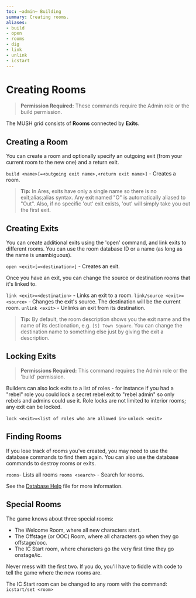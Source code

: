 ```yaml
---
toc: ~admin~ Building
summary: Creating rooms.
aliases:
- build
- open
- rooms
- dig
- link
- unlink
- icstart
---
```

# Creating Rooms

> **Permission Required:** These commands require the Admin role or the build permission.

The MUSH grid consists of **Rooms** connected by **Exits**.  

## Creating a Room

You can create a room and optionally specify an outgoing exit (from your current room to the new one) and a return exit.

`build <name>[=<outgoing exit name>,<return exit name>]` - Creates a room.

> **Tip:** In Ares, exits have only a single name so there is no exit;alias;alias syntax.  Any exit named "O" is automatically aliased to "Out".  Also, if no specific 'out' exit exists, 'out' will simply take you out the first exit.

## Creating Exits

You can create additional exits using the 'open' command, and link exits to different rooms.  You can use the room database ID or a name (as long as the name is unambiguous).

`open <exit>[=<destination>]` - Creates an exit.

Once you have an exit, you can change the source or destination rooms that it's linked to.  

`link <exit>=<destination>` - Links an exit to a room.
`link/source <exit>=<source>` - Changes the exit's source.  The destination will be the current room.
`unlink <exit>` - Unlinks an exit from its destination.

> **Tip:** By default, the room description shows you the exit name and the name of its destionation, e.g. `[S] Town Square`.  You can change the destination name to something else just by giving the exit a description.

## Locking Exits

> **Permissions Required:** This command requires the Admin role or the 'build' permission.

Builders can also lock exits to a list of roles - for instance if you had a "rebel" role you could lock a secret rebel exit to "rebel admin" so only rebels and admins could use it.  Role locks are not limited to interior rooms; any exit can be locked.

`lock <exit>=<list of roles who are allowed in>`
`unlock <exit>`

## Finding Rooms

If you lose track of rooms you've created, you may need to use the database commands to find them again.  You can also use the database commands to destroy rooms or exits.  

`rooms`- Lists all rooms
`rooms <search>` - Search for rooms.

See the [Database Help](/help/database) file for more information.

## Special Rooms

The game knows about three special rooms:  

* The Welcome Room, where all new characters start.
* The Offstage (or OOC) Room, where all characters go when they go offstage/ooc.
* The IC Start room, where characters go the very first time they go onstage/ic.

Never mess with the first two.  If you do, you'll have to fiddle with code to tell the game where the new rooms are.

The IC Start room can be changed to any room with the command:  `icstart/set <room>`